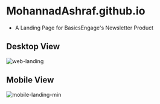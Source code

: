 # MohannadAshraf.github.io
- A Landing Page for BasicsEngage's Newsletter Product

## Desktop View


![web-landing](https://github.com/MohannadAshraf/MohannadAshraf.github.io/assets/79472691/1e5b9e06-073a-4c27-b7ad-aedc32307774)






## Mobile View

![mobile-landing-min](https://github.com/MohannadAshraf/MohannadAshraf.github.io/assets/79472691/d8903d46-89bc-44e9-bd31-b5efd51f2b24)

